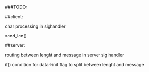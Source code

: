 ###TODO:


##client:

char processing in sighandler

send_len()


##server:

routing between lenght and message in server sig handler

if() condition for data->init flag to split between lenght and message
